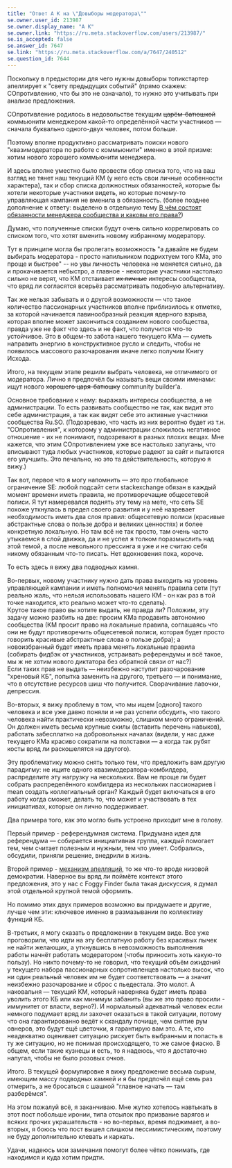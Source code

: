 ```yaml
---
title: "Ответ A K на \"Довыборы модератора\""
se.owner.user_id: 213987
se.owner.display_name: "A K"
se.owner.link: "https://ru.meta.stackoverflow.com/users/213987/"
se.is_accepted: false
se.answer_id: 7647
se.link: "https://ru.meta.stackoverflow.com/a/7647/240512"
se.question_id: 7644
---
```


Поскольку в предыстории для чего нужны довыборы топикстартер апеллирует к "свету предыдущих событий" (прямо скажем: СОпротивлению, что бы это не означало), то нужно это учитывать при анализе предложения.

СОпротивление родилось в недовольстве текущим <s>царём-батюшкой</s> коммьюнити менеджером какой-то определённой части участников — сначала буквально одного-двух человек, потом больше.

Поэтому вполне продуктивно рассматривать поиски нового "квазимодератора по работе с коммьюнити" именно в этой призме: хотим нового хорошего коммьюнити менеджера.

И здесь вполне уместно было провести сбор списка того, что на ваш взгляд не тянет наш текущий КМ (у него есть свои личные особенности характера), так и сбор списка должностных обязанностей, которые бы хотели некоторые участники видеть, но которые почему-то управляющая кампания не вменила в обязанность. (более позднее дополнение к ответу: выделено в отдельную тему [В чём состоят обязанности менеджера сообщества и каковы его права?](https://ru.meta.stackoverflow.com/q/7652/213987))

Думаю, что полученные списки будут очень сильно коррелировать со списком того, что хотят вменить новому избранному модератору.

Тут в принципе могла бы пролегать возможность "а давайте не будем выбирать модератора - просто напильником подрихтуем того КМа, это проще и быстрее" -- но увы личность человека не меняется сильно, да и прокачивается небыстро, а главное - некоторые участники настолько сильно не верят, что КМ отстаивает <s>их личные</s> интересы сообщества, что вряд ли согласятся всерьёз рассматривать подобную альтернативу.

Так же нельзя забывать и о другой возможности — что такое количество пассионарных участников вполне приблизилось к отметке, за которой начинается лавинообразный реакция ядерного взрыва, которая вполне может закончиться созданием нового сообщества, правда уже не факт что здесь <!-- на stackexchange --> и не факт, что получится что-то устойчивое. <!-- (С точки зрения теории социального капитала отсутствуют несколько ключевых элементов) --> Это в общем-то забота нашего текущего КМа — суметь направить энергию в конструктивное русло и следить, чтобы не появилось массового разочарования иначе легко получим Книгу Исхода. <!-- Кстати, вы особо не переживайте: Николас в своё время начинал один строить, а у вас в команде и маг и лекарь и кого только нет: кандидат в модераторы, участник ТОП-1 и так далее -->

Итого, на текущем этапе решили выбрать человека, не отличимого от модератора. Лично я предпочёл бы называть вещи своими именами: ищут нового <s>хорошего царя-батюшку</s> community builder'а.

Основное требование к нему: выражать интересы сообщества, а не администрации. То есть развивать сообщество не так, как видит это себе администрация, а так как видят себе это активные участники сообщества Ru.SO. (Подозреваю, что часть из них вероятно будет из т.н. "СОпротивления", к которому у администрации сложилось негативное отношение - их не понимают, подозревают в разных плохих вещах. Мне кажется, что этим СОпротивлением уже все настолько запуганы, что вписывают туда любых участников, которые радеют за сайт и пытаются его улучшить. Это печально, но это та действительность, которую я вижу.)

Так вот, первое что я могу напомнить — это про глобальное ограничение SE: любой подсайт сети stackexchange обязан в каждый момент времени <!-- ну то есть если их завтра поменяют — то это поменяется для всех --> иметь правила, не противоречащие общесетевой полиси. Я тут намеревался поднять эту тему на мете, что сеть SE похоже уткнулась в предел своего развития и у неё назревает необходимость иметь два слоя правил: общесетевую полиси (красивые абстрактные слова о пользе добра и великих ценностях) и более конкретную локальную. Но там всё не так просто, там очень часто утыкаемся в слой движка, да и не успел я толком поразмыслить над этой темой, а после невольного прессинга я уже и не считаю себя никому обязанным что-то писать. Нет вдохновения пока, короче.

То есть здесь я вижу два подводных камня. 

Во-первых, новому участнику нужно дать права выходить на уровень управляющей кампании и иметь полномочия менять правила сети (тут реально жаль, что нельзя использовать нашего КМ - он как раз в той точке находится, кто реально может что-то сделать).  
Крутое такое право вы хотите выдать, не правда ли? Положим, эту задачу можно разбить на две: просим КМа продавить автономию сообщества (КМ просит право на локальные правила, соглашаясь что они не будут противоречить общесетевой полиси, которая будет просто говорить красивые абстрактные слова о пользе добра); а новоизбранный будет иметь права менять локальные правила (собирать фидбэк от участников, устраивать референдумы и всё такое, мы ж не хотим нового диктатора без обратной связи от нас?)  
Если таких прав не выдать — неизбежно наступит разочарование "хреновый КБ", попытка заменить на другого, третьего — и понимание, что в отсутствие ресурсов шиш что получится. Сворачивание лавочки, депрессия.

Во-вторых, я вижу проблему в том, что мы ищем [одного] такого человека и все уже давно поняли и не раз успели обсудить, что такого человека найти практически невозможно, слишком много ограничений. Он должен иметь весьма крупные скилы (вставить перечень навыков), работать забесплатно на добровольных началах (видели, у нас даже текущего КМа красиво сократили на полставки — а когда так рубят косты вряд ли раскошелятся на другого).

Эту проблематику можно снять только тем, что предложить вам другую парадигму: не ищите одного квазимодератора-комбилдера, распределите эту нагрузку на нескольких. Вам не проще ли будет собрать распределённого комбилдера из нескольких пассионариев i mean создать коллегиальный орган? Каждый будет включаться в его работу когда сможет, делать то, что может и участвовать в тех инициативах, которые он лично поддерживает.

Два примера того, как это могло быть устроено приходит мне в голову. 

Первый пример - референдумная система. Придумана идея для референдума — собирается инициативная группа, каждый помогает тем, чем считает полезным и нужным, тем что умеет. Собрались, обсудили, приняли решение, внедрили в жизнь.

Второй пример - [механизм апелляций](https://chat.stackexchange.com/transcript/message/44423468#44423468), то же что-то вроде низовой демократии. Наверное вы вряд ли поймёте контекст этого предложения, это у нас с Foggy Finder была такая дискуссия, я думал этой отдельной крупной темой оформить.

Но помимо этих двух примеров возможно вы придумаете и другие, лучше чем эти: ключевое именно в размазывании по коллективу функций КБ.

В-третьих, я могу сказать о предложении в текущем виде. Все уже проговорили, что идти на эту бесплатную работу без красивых лычек не найти желающих, а уткнувшись в невозможность выполнения работы начнёт работать модератором (чтобы приносить хоть какую-то пользу). Но никто почему-то не говорил, что текущий объём _ожиданий_ у текущего набора пассионарных сопротивленцев настолько высок, что ни один реальный человек им не будет соответствовать — а значит неизбежно разочарование и сброс с пьедестала. Это молот. А наковальня — текущий КМ, который наверняка будет иметь права уволить этого КБ или как минимум забанить (вы же это право просили - иммунитет от власти, верно?). И нормальный адекватный человек если немного подумает вряд ли захочет оказаться в такой ситуации, потому что она гарантированно ведёт к скандалу почище, чем снятие рум овнеров, это будут ещё цветочки, я гарантирую вам это. А те, кто неадекватно оценивает ситуацию рискует быть выбранным и попасть в ту же ситуацию, но не понимая происходящего, то же самое фиаско. В общем, если такие кузнецы и есть, то я надеюсь, что я достаточно напугал, чтобы не было розовых очков.

Итого. В текущей формулировке я вижу предложение весьма сырым, имеющим массу подводных камней и я бы предпочёл ещё семь раз отмерить, а не бросаться с шашкой "главное начать — там разберёмся".

На этом пожалуй всё, я заканчиваю. Мне жутко хотелось навтыкать в этот пост побольше иронии, типа отсылок про призвание варягов и всяких прочих украшательств - но во-первых, время поджимает, а во-вторых, я боюсь что пост вышел слишком пессимистическим, поэтому не буду дополнительно клевать и каркать.

Удачи, надеюсь мои замечания помогут более чётко понимать, где находимся и куда хотим придти.
